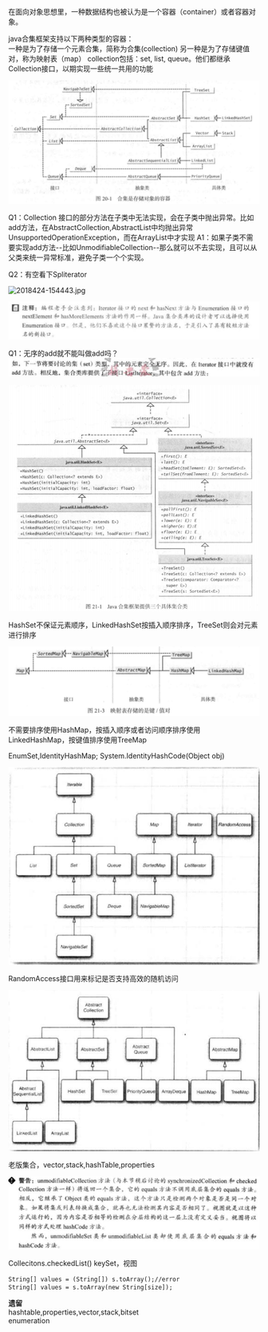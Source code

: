  在面向对象思想里，一种数据结构也被认为是一个容器（container）或者容器对象。

java合集框架支持以下两种类型的容器：  
一种是为了存储一个元素合集，简称为合集\(collection\) 另一种是为了存储键值对，称为映射表（map） collection包括：set, list, queue。他们都继承Collection接口，以期实现一些统一共用的功能

![collection&#x63A5;&#x53E3;&#x5B9A;&#x4E49;](./collection-结构图.png)

Q1：Collection 接口的部分方法在子类中无法实现，会在子类中抛出异常。比如add方法，在AbstractCollection,AbstractList中均抛出异常UnsupportedOperationException，而在ArrayList中才实现 A1：如果子类不需要实现add方法--比如UnmodifiableCollection--那么就可以不去实现，且可以从父类来统一异常标准，避免子类一个个实现。

Q2：有空看下Spliterator



![2018424-154443.jpg]()

![&#x6355;&#x83B7;.PNG](./iterator-接口.jpg)

Q1：无序的add就不能叫做add吗？![2018424-160744.jpg](./无序不叫add.jpg)

![Set&#x7ED3;&#x6784;.PNG](./set-结构图.png)

HashSet不保证元素顺序，LinkedHashSet按插入顺序排序，TreeSet则会对元素进行排序



![Map.PNG](./map-结构图.png)

不需要排序使用HashMap，按插入顺序或者访问顺序排序使用LinkedHashMap，按键值排序使用TreeMap

EnumSet,IdentityHashMap; System.IdentityHashCode\(Object obj)

![&#x6355;&#x83B7;.PNG](./collection-接口拓扑.png)

RandomAccess接口用来标记是否支持高效的随机访问

![&#x6355;&#x83B7;.PNG](./collection-接口实际.png) 

老版集合，vector,stack,hashTable,properties



![&#x6355;&#x83B7;.PNG](./不可修改.png)

Collecitons.checkedList() 
keySet，视图

```text
String[] values = (String[]) s.toArray();//error
String[] values = s.toArray(new String[size]);
```

**遗留**  
hashtable,properties,vector,stack,bitset  
enumeration

